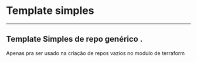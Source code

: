 # Template simples
------------------
## Template Simples de repo genérico .

Apenas pra ser usado na criação de repos vazios no modulo de terraform
